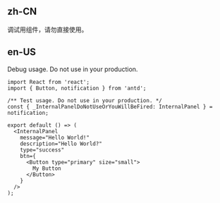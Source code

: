 ## zh-CN

调试用组件，请勿直接使用。

## en-US

Debug usage. Do not use in your production.
```tsx
import React from 'react';
import { Button, notification } from 'antd';

/** Test usage. Do not use in your production. */
const { _InternalPanelDoNotUseOrYouWillBeFired: InternalPanel } = notification;

export default () => (
  <InternalPanel
    message="Hello World!"
    description="Hello World?"
    type="success"
    btn={
      <Button type="primary" size="small">
        My Button
      </Button>
    }
  />
);
```
